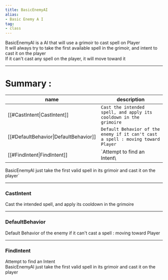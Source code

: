```yaml
---
title: BasicEnemyAI
alias: 
- Basic Enemy A I
tag: 
- class
---
```

BasicEnemyAI is a AI that will use a grimoir to cast spell on Player\
It will always try to take the first available spell in the grimoir, and intent to cast it on the player\
If it can't cast any spell on the player, it will move toward it

---
# Summary :
name|description
----|----
[[#CastIntent\|CastIntent]] | `Cast the intended spell, and apply its cooldown in the grimoire`
[[#DefaultBehavior\|DefaultBehavior]] | `Default Behavior of the enemy if it can't cast a spell : moving toward Player`
[[#FindIntent\|FindIntent]] | `Attempt to find an Intent\
BasicEnemyAI just take the first valid spell in its grimoir and cast it on the player`

---
### CastIntent
Cast the intended spell, and apply its cooldown in the grimoire

---
### DefaultBehavior
Default Behavior of the enemy if it can't cast a spell : moving toward Player

---
### FindIntent
Attempt to find an Intent\
BasicEnemyAI just take the first valid spell in its grimoir and cast it on the player
